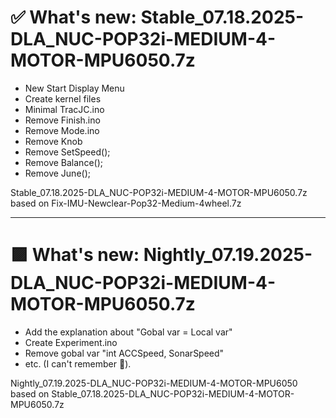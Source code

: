 # ✅ What's new: Stable_07.18.2025-DLA_NUC-POP32i-MEDIUM-4-MOTOR-MPU6050.7z
- New Start Display Menu
- Create kernel files
- Minimal TracJC.ino
- Remove Finish.ino
- Remove Mode.ino
- Remove Knob
- Remove SetSpeed();
- Remove Balance();
- Remove June();

Stable_07.18.2025-DLA_NUC-POP32i-MEDIUM-4-MOTOR-MPU6050.7z based on Fix-IMU-Newclear-Pop32-Medium-4wheel.7z

---

# 🟪 What's new: Nightly_07.19.2025-DLA_NUC-POP32i-MEDIUM-4-MOTOR-MPU6050.7z
- Add the explanation about "Gobal var = Local var"
- Create Experiment.ino
- Remove gobal var "int ACCSpeed, SonarSpeed"
- etc. (I can't remember 🙏).

Nightly_07.19.2025-DLA_NUC-POP32i-MEDIUM-4-MOTOR-MPU6050 based on Stable_07.18.2025-DLA_NUC-POP32i-MEDIUM-4-MOTOR-MPU6050.7z


